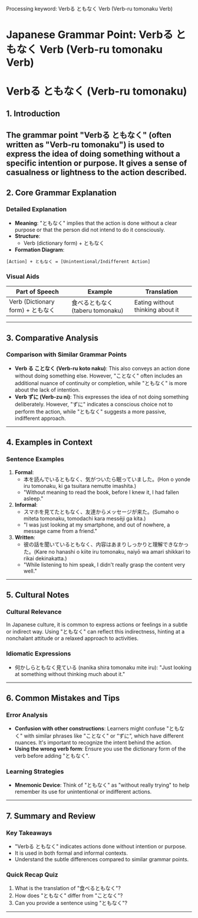 Processing keyword: Verbる ともなく Verb (Verb-ru tomonaku Verb)
# Japanese Grammar Point: Verbる ともなく Verb (Verb-ru tomonaku Verb)
# Verbる ともなく (Verb-ru tomonaku)
## 1. Introduction
The grammar point "Verbる ともなく" (often written as "Verb-ru tomonaku") is used to express the idea of doing something without a specific intention or purpose. It gives a sense of casualness or lightness to the action described.
---
## 2. Core Grammar Explanation
### Detailed Explanation
- **Meaning**: "ともなく" implies that the action is done without a clear purpose or that the person did not intend to do it consciously.
- **Structure**: 
  - Verb (dictionary form) + ともなく
- **Formation Diagram**:
  
```
[Action] + ともなく = [Unintentional/Indifferent Action]
```
### Visual Aids
| **Part of Speech** | **Example**  | **Translation**                  |
|--------------------|--------------|----------------------------------|
| Verb (Dictionary form) + ともなく  | 食べるともなく (taberu tomonaku) | Eating without thinking about it |
---
## 3. Comparative Analysis
### Comparison with Similar Grammar Points
- **Verb る ことなく (Verb-ru koto naku)**: This also conveys an action done without doing something else. However, "ことなく" often includes an additional nuance of continuity or completion, while "ともなく" is more about the lack of intention.
- **Verb ずに (Verb-zu ni)**: This expresses the idea of not doing something deliberately. However, "ずに" indicates a conscious choice not to perform the action, while "ともなく" suggests a more passive, indifferent approach.
---
## 4. Examples in Context
### Sentence Examples
1. **Formal**:
   - 本を読んでいるともなく、気がついたら眠っていました。(Hon o yonde iru tomonaku, ki ga tsuitara nemutte imashita.)
   - "Without meaning to read the book, before I knew it, I had fallen asleep."
2. **Informal**:
   - スマホを見てたともなく、友達からメッセージが来た。(Sumaho o miteta tomonaku, tomodachi kara messēji ga kita.)
   - "I was just looking at my smartphone, and out of nowhere, a message came from a friend."
3. **Written**:
   - 彼の話を聞いているともなく、内容はあまりしっかりと理解できなかった。(Kare no hanashi o kiite iru tomonaku, naiyō wa amari shikkari to rikai dekinakatta.)
   - "While listening to him speak, I didn't really grasp the content very well."
---
## 5. Cultural Notes
### Cultural Relevance
In Japanese culture, it is common to express actions or feelings in a subtle or indirect way. Using "ともなく" can reflect this indirectness, hinting at a nonchalant attitude or a relaxed approach to activities. 
### Idiomatic Expressions
- 何かしらともなく見ている (nanika shira tomonaku mite iru): "Just looking at something without thinking much about it."
---
## 6. Common Mistakes and Tips
### Error Analysis
- **Confusion with other constructions**: Learners might confuse "ともなく" with similar phrases like "ことなく" or “ずに”, which have different nuances. It's important to recognize the intent behind the action.
- **Using the wrong verb form**: Ensure you use the dictionary form of the verb before adding "ともなく".
### Learning Strategies
- **Mnemonic Device**: Think of "ともなく" as "without really trying" to help remember its use for unintentional or indifferent actions.
---
## 7. Summary and Review
### Key Takeaways
- "Verbる ともなく" indicates actions done without intention or purpose.
- It is used in both formal and informal contexts.
- Understand the subtle differences compared to similar grammar points.
### Quick Recap Quiz
1. What is the translation of "食べるともなく"?
2. How does "ともなく" differ from "ことなく"?
3. Can you provide a sentence using "ともなく"? 
---
